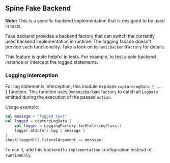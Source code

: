 ## Spine Fake Backend

**Note:** This is a specific backend implementation that is designed to be used in tests.

Fake backend provides a backend factory that can switch the currently used backend 
implementation in runtime. The logging facade doesn't provide such functionality. 
Take a look on `DynamicBackendFactory` for details.

This feature is quite helpful in tests. For example, to test a sole backend instance
or intercept the logged statements.

### Logging interception

For log statements interception, this module exposes `captureLogData { ... }` function. 
This function uses `DynamicBackendFactory` to catch all `LogData` emitted during the execution
of the passed `action`.

Usage example:

```kotlin
val message = "logged text"
val logged = captureLogData {
    val logger = LoggingFactory.forEnclosingClass()
    logger.atInfo().log { message }
}
check(logged[0].literalArgument == message)
```

To use it, add this backend to `implementation` configuration instead of `runtimeOnly`.
